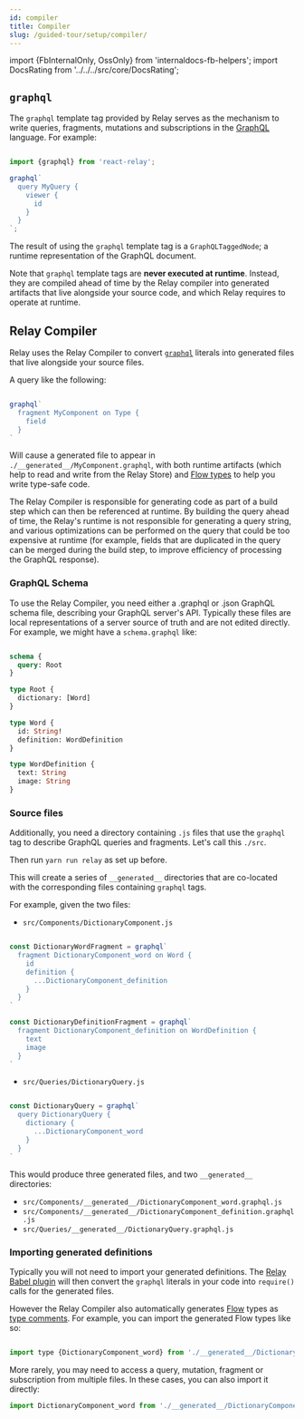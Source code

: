 ```yaml
---
id: compiler
title: Compiler
slug: /guided-tour/setup/compiler/
---
```


import {FbInternalOnly, OssOnly} from 'internaldocs-fb-helpers';
import DocsRating from '../../../src/core/DocsRating';

<!-- This file is OSS only -->

## `graphql`

The `graphql` template tag provided by Relay serves as the mechanism to write queries, fragments, mutations and subscriptions in the [GraphQL](http://graphql.org/learn/) language. For example:

```javascript

import {graphql} from 'react-relay';

graphql`
  query MyQuery {
    viewer {
      id
    }
  }
`;

```

The result of using the `graphql` template tag is a `GraphQLTaggedNode`; a runtime representation of the GraphQL document.

Note that `graphql` template tags are **never executed at runtime**. Instead, they are compiled ahead of time by the Relay compiler into generated artifacts that live alongside your source code, and which Relay requires to operate at runtime.


## Relay Compiler

Relay uses the Relay Compiler to convert [`graphql`](#graphql) literals into generated files that live alongside your source files.

A query like the following:

```javascript

graphql`
  fragment MyComponent on Type {
    field
  }
`

```

Will cause a generated file to appear in `./__generated__/MyComponent.graphql`,
with both runtime artifacts (which help to read and write from the Relay Store)
and [Flow types](https://flow.org/) to help you write type-safe code.

The Relay Compiler is responsible for generating code as part of a build step which can then be referenced at runtime. By building the query ahead of time, the Relay's runtime is not responsible for generating a query string, and various optimizations can be performed on the query that could be too expensive at runtime (for example, fields that are duplicated in the query can be merged during the build step, to improve efficiency of processing the GraphQL response).

### GraphQL Schema

To use the Relay Compiler, you need either a .graphql or .json GraphQL schema file, describing your GraphQL server's API. Typically these files are local representations of a server source of truth and are not edited directly. For example, we might have a `schema.graphql` like:

```graphql

schema {
  query: Root
}

type Root {
  dictionary: [Word]
}

type Word {
  id: String!
  definition: WordDefinition
}

type WordDefinition {
  text: String
  image: String
}

```

### Source files

Additionally, you need a directory containing `.js` files that use the `graphql` tag to describe GraphQL queries and fragments. Let's call this `./src`.

Then run `yarn run relay` as set up before.

This will create a series of `__generated__` directories that are co-located with the corresponding files containing `graphql` tags.

For example, given the two files:

-   `src/Components/DictionaryComponent.js`

```javascript

const DictionaryWordFragment = graphql`
  fragment DictionaryComponent_word on Word {
    id
    definition {
      ...DictionaryComponent_definition
    }
  }
`

const DictionaryDefinitionFragment = graphql`
  fragment DictionaryComponent_definition on WordDefinition {
    text
    image
  }
`

```

-   `src/Queries/DictionaryQuery.js`

```javascript

const DictionaryQuery = graphql`
  query DictionaryQuery {
    dictionary {
      ...DictionaryComponent_word
    }
  }
`

```

This would produce three generated files, and two `__generated__` directories:

-   `src/Components/__generated__/DictionaryComponent_word.graphql.js`
-   `src/Components/__generated__/DictionaryComponent_definition.graphql.js`
-   `src/Queries/__generated__/DictionaryQuery.graphql.js`

### Importing generated definitions

Typically you will not need to import your generated definitions. The [Relay Babel plugin](../../../getting-started/installation-and-setup#setup-babel-plugin-relay) will then convert the `graphql` literals in your code into `require()` calls for the generated files.

However the Relay Compiler also automatically generates [Flow](https://flow.org) types as [type comments](https://flow.org/en/docs/types/comments/). For example, you can import the generated Flow types like so:

```javascript

import type {DictionaryComponent_word} from './__generated__/DictionaryComponent_word.graphql';

```

More rarely, you may need to access a query, mutation, fragment or subscription from multiple files. In these cases, you can also import it directly:

```js
import DictionaryComponent_word from './__generated__/DictionaryComponent_word.graphql';
```

<DocsRating />
